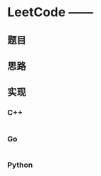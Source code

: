 # LeetCode ——

## 题目


## 思路


## 实现

### C++

```cpp

```

### Go

```go

```

### Python

```python

```
